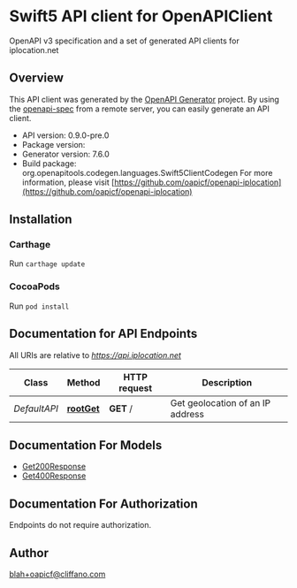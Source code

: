 # Swift5 API client for OpenAPIClient

OpenAPI v3 specification and a set of generated API clients for iplocation.net

## Overview
This API client was generated by the [OpenAPI Generator](https://openapi-generator.tech) project.  By using the [openapi-spec](https://github.com/OAI/OpenAPI-Specification) from a remote server, you can easily generate an API client.

- API version: 0.9.0-pre.0
- Package version: 
- Generator version: 7.6.0
- Build package: org.openapitools.codegen.languages.Swift5ClientCodegen
For more information, please visit [https://github.com/oapicf/openapi-iplocation](https://github.com/oapicf/openapi-iplocation)

## Installation

### Carthage

Run `carthage update`

### CocoaPods

Run `pod install`

## Documentation for API Endpoints

All URIs are relative to *https://api.iplocation.net*

Class | Method | HTTP request | Description
------------ | ------------- | ------------- | -------------
*DefaultAPI* | [**rootGet**](docs/DefaultAPI.md#rootget) | **GET** / | Get geolocation of an IP address


## Documentation For Models

 - [Get200Response](docs/Get200Response.md)
 - [Get400Response](docs/Get400Response.md)


<a id="documentation-for-authorization"></a>
## Documentation For Authorization

Endpoints do not require authorization.


## Author

blah+oapicf@cliffano.com

